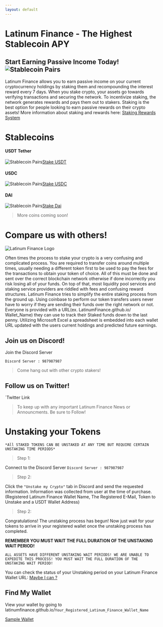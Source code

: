 ```yaml
---
layout: default
---
```


# Latinum Finance - The Highest Stablecoin APY
## Start Earning Passive Income Today! ![Stablecoin Pairs](https://latinumfinance.github.io/assets/images/usdtapyadvdraft2.png)


Latinum Finance allows you to earn passive income on your current cryptocurrency holdings by staking them and recompounding the interest reward every 7 days. When you stake crypto, your assets go towards verifying transactions and  securing the network. To incentivize staking, the network generates rewards and pays them out to stakers. Staking is the best option for people looking to earn passive rewards on their crypto assets! More information about staking and rewards here: [Staking Rewards System](./CosmosEcosystem) 



# Stablecoins

#### USDT Tether

![Stablecoin Pairs](https://latinumfinance.github.io/assets/images/usdticonlogo.png)[Stake USDT](./usdt)

#### USDC

![Stablecoin Pairs](https://latinumfinance.github.io/assets/images/usdciconlogo.png)[Stake USDC](./usdc)

#### DAI
![Stablecoin Pairs](https://latinumfinance.github.io/assets/images/daiiconlogo.png)[Stake Dai](./dai)  


> More coins coming soon!
> 



# Compare us with others!

![Latinum Finance Logo](https://latinumfinance.github.io/assets/images/LatinumFinanceLogoDraft512x256.png)

Often times the process to stake your crypto is a very confusing and complicated process.  You are required to transfer coins around multiple times, usually needing a different token first to be used to pay the fees for the transactions to obtain your token of choice.  All of this must be done and sent over the correct blockchain network otherwise if done incorrectly you risk losing all of your funds.  On top of that, most liquidity pool services and staking service providers are riddled with fees and confusing reward structures. Latinum Finance tries to simplify the entire staking process from the ground up. Using coinbase to perform our token transfers users never have to worry if they are sending their funds over the right network or not.  Everyone is provided with a URL(ex. LatinumFinance.github.io/ Wallet_Name) they can use to track their Staked funds down to the last penny. Utilizing Microsoft Excel a spreadsheet is embedded into each wallet URL updated with the users current holdings and predicted future earnings.

## Join us on Discord!


Join the Discord Server

`Discord Server : 987987987`

>Come hang out with other crypto stakers!
>
 


## Follow us on Twitter!


`Twitter Link

>To keep up with any important Latinum Finance News or Announcments. Be sure to Follow!
>


# Unstaking your Tokens

`*All STAKED TOKENS CAN BE UNSTAKED AT ANY TIME BUT REQUIRE CERTAIN UNSTAKING TIME PERIODS*` 

> Step 1:
> 

Connect to the Discord Server
`Discord Server : 987987987`

>Step 2:
>

Click the `"Unstake my Crypto"` tab in Discord and send the requested information. Information was collected from user at the time of purchase.(Registered Latinum Finance Wallet Name, The Registered E-Mail, Token to Unstake and a USDT Wallet Address) 

>Step 2:
>

Congratulations! The unstaking process has begun! Now just wait for your tokens to arrive in your registered wallet once the unstaking process has completed.

**REMEMBER YOU MUST WAIT THE FULL DURATION OF THE UNSTAKING WAIT PERIOD!**

`ALL ASSETS HAVE DIFFERENT UNSTAKING WAIT PERIODS! WE ARE UNABLE TO EXPEDITE THIS PROCESS! YOU MUST WAIT THE FULL DURATION OF THE UNSTAKING WAIT PERIOD!` 

You can check the status of your Unstaking period on your Latinum Finance Wallet URL: [Maybe I can ?](./CosmosEcosystem)

## Find My Wallet

View your wallet by going to latinumfinance.github.io/`Your_Registered_Latinum_Finance_Wallet_Name`

[Sample Wallet](./wallettemplate)


